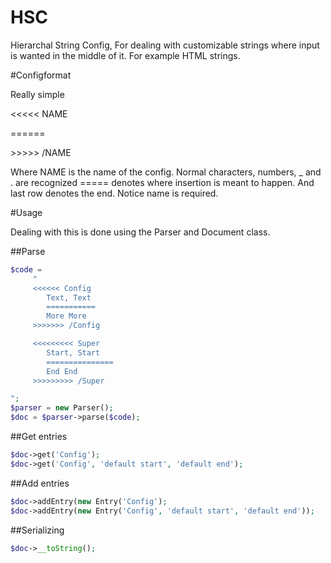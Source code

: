 # HSC
Hierarchal String Config, For dealing with customizable strings where input is wanted in the middle of it.
For example HTML strings.

#Configformat

Really simple

<<<<< NAME

<body>
======
</body>

\>\>\>\>\> /NAME

Where NAME is the name of the config. Normal characters, numbers, _ and . are recognized
===== denotes where insertion is meant to happen.
And last row denotes the end. Notice name is required.



#Usage

Dealing with this is done using the Parser and Document class.

##Parse

 ```php
 $code =
      "
      <<<<<< Config
         Text, Text
         ===========
         More More
      >>>>>>> /Config

      <<<<<<<<< Super
         Start, Start
         ===============
         End End
      >>>>>>>>> /Super

 ";
 $parser = new Parser();
 $doc = $parser->parse($code);
 ```
 
 
 ##Get entries
 
 ```php
 $doc->get('Config');
 $doc->get('Config', 'default start', 'default end');
 ```
 
 ##Add entries
 
 ```php
 $doc->addEntry(new Entry('Config');
 $doc->addEntry(new Entry('Config', 'default start', 'default end'));
 ```

 ##Serializing

 ```php
 $doc->__toString();
 ```